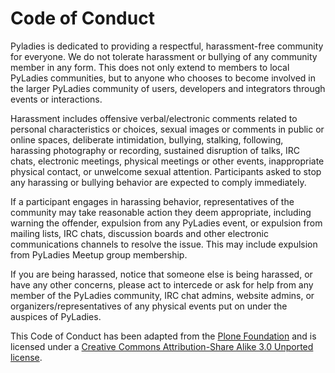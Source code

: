 # Code of Conduct

Pyladies is dedicated to providing a respectful, harassment-free community for everyone. We do not
tolerate harassment or bullying of any community member in any form. This does not only extend to
members to local PyLadies communities, but to anyone who chooses to become involved in the larger
PyLadies community of users, developers and integrators through events or interactions.

Harassment includes offensive verbal/electronic comments related to personal characteristics or choices,
sexual images or comments in public or online spaces, deliberate intimidation, bullying, stalking,
following, harassing photography or recording, sustained disruption of talks, IRC chats, electronic
meetings, physical meetings or other events, inappropriate physical contact, or unwelcome sexual
attention. Participants asked to stop any harassing or bullying behavior are expected to comply
immediately.

If a participant engages in harassing behavior, representatives of the community may take reasonable
action they deem appropriate, including warning the offender, expulsion from any PyLadies event, or
expulsion from mailing lists, IRC chats, discussion boards and other electronic communications channels
to resolve the issue. This may include expulsion from PyLadies Meetup group membership.

If you are being harassed, notice that someone else is being harassed, or have any other concerns, please
act to intercede or ask for help from any member of the PyLadies community, IRC chat admins, website
admins, or organizers/representatives of any physical events put on under the auspices of PyLadies.

This Code of Conduct has been adapted from the [Plone Foundation] and is licensed under a [Creative
Commons Attribution-Share Alike 3.0 Unported license].

[Plone Foundation]: https://plone.org/foundation/materials/foundation-resolutions/code-of-conduct
[Creative Commons Attribution-Share Alike 3.0 Unported license]: https://creativecommons.org/licenses/by-sa/3.0/